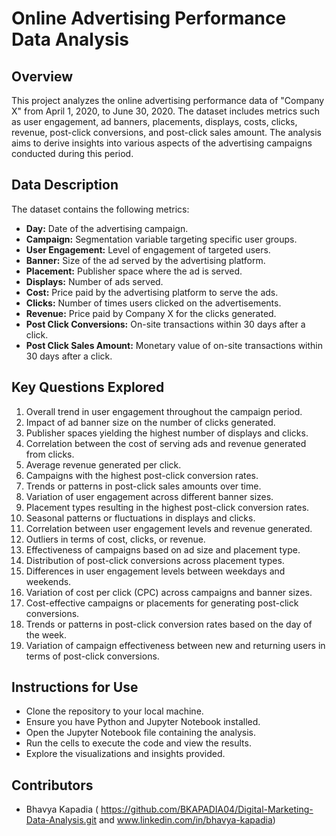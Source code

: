 # Online Advertising Performance Data Analysis

## Overview
This project analyzes the online advertising performance data of "Company X" from April 1, 2020, to June 30, 2020. The dataset includes metrics such as user engagement, ad banners, placements, displays, costs, clicks, revenue, post-click conversions, and post-click sales amount. The analysis aims to derive insights into various aspects of the advertising campaigns conducted during this period.

## Data Description
The dataset contains the following metrics:
- **Day:** Date of the advertising campaign.
- **Campaign:** Segmentation variable targeting specific user groups.
- **User Engagement:** Level of engagement of targeted users.
- **Banner:** Size of the ad served by the advertising platform.
- **Placement:** Publisher space where the ad is served.
- **Displays:** Number of ads served.
- **Cost:** Price paid by the advertising platform to serve the ads.
- **Clicks:** Number of times users clicked on the advertisements.
- **Revenue:** Price paid by Company X for the clicks generated.
- **Post Click Conversions:** On-site transactions within 30 days after a click.
- **Post Click Sales Amount:** Monetary value of on-site transactions within 30 days after a click.

## Key Questions Explored
1. Overall trend in user engagement throughout the campaign period.
2. Impact of ad banner size on the number of clicks generated.
3. Publisher spaces yielding the highest number of displays and clicks.
4. Correlation between the cost of serving ads and revenue generated from clicks.
5. Average revenue generated per click.
6. Campaigns with the highest post-click conversion rates.
7. Trends or patterns in post-click sales amounts over time.
8. Variation of user engagement across different banner sizes.
9. Placement types resulting in the highest post-click conversion rates.
10. Seasonal patterns or fluctuations in displays and clicks.
11. Correlation between user engagement levels and revenue generated.
12. Outliers in terms of cost, clicks, or revenue.
13. Effectiveness of campaigns based on ad size and placement type.
14. Distribution of post-click conversions across placement types.
15. Differences in user engagement levels between weekdays and weekends.
16. Variation of cost per click (CPC) across campaigns and banner sizes.
17. Cost-effective campaigns or placements for generating post-click conversions.
18. Trends or patterns in post-click conversion rates based on the day of the week.
19. Variation of campaign effectiveness between new and returning users in terms of post-click conversions.

## Instructions for Use
- Clone the repository to your local machine.
- Ensure you have Python and Jupyter Notebook installed.
- Open the Jupyter Notebook file containing the analysis.
- Run the cells to execute the code and view the results.
- Explore the visualizations and insights provided.

## Contributors
- Bhavya Kapadia ( https://github.com/BKAPADIA04/Digital-Marketing-Data-Analysis.git and www.linkedin.com/in/bhavya-kapadia)


